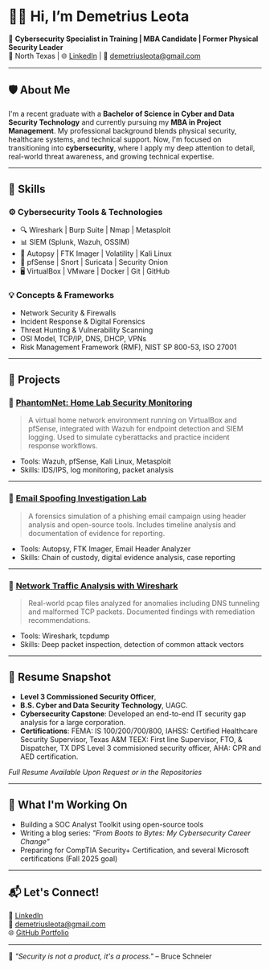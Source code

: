 # 👋🏽 Hi, I’m Demetrius Leota

🎯 **Cybersecurity Specialist in Training | MBA Candidate | Former Physical Security Leader**  
📍 North Texas | 🌐 [LinkedIn](https://www.linkedin.com/in/demetriusleota) | 📧 demetriusleota@gmail.com

---

## 🛡️ About Me

I'm a recent graduate with a **Bachelor of Science in Cyber and Data Security Technology** and currently pursuing my **MBA in Project Management**. My professional background blends physical security, healthcare systems, and technical support. Now, I'm focused on transitioning into **cybersecurity**, where I apply my deep attention to detail, real-world threat awareness, and growing technical expertise.

---

## 🧠 Skills

### ⚙️ Cybersecurity Tools & Technologies

- 🔍 Wireshark | Burp Suite | Nmap | Metasploit
- 📊 SIEM (Splunk, Wazuh, OSSIM)
- 🧰 Autopsy | FTK Imager | Volatility | Kali Linux
- 🔐 pfSense | Snort | Suricata | Security Onion
- 🖥️ VirtualBox | VMware | Docker | Git | GitHub

### 💡 Concepts & Frameworks

- Network Security & Firewalls  
- Incident Response & Digital Forensics  
- Threat Hunting & Vulnerability Scanning  
- OSI Model, TCP/IP, DNS, DHCP, VPNs  
- Risk Management Framework (RMF), NIST SP 800-53, ISO 27001  

---

## 📁 Projects

### 🔐 [PhantomNet: Home Lab Security Monitoring](https://github.com/demetriusleota/phantomnet)
> A virtual home network environment running on VirtualBox and pfSense, integrated with Wazuh for endpoint detection and SIEM logging. Used to simulate cyberattacks and practice incident response workflows.

- Tools: Wazuh, pfSense, Kali Linux, Metasploit
- Skills: IDS/IPS, log monitoring, packet analysis

---

### 🧪 [Email Spoofing Investigation Lab](https://github.com/demetriusleota/email-spoofing-lab)
> A forensics simulation of a phishing email campaign using header analysis and open-source tools. Includes timeline analysis and documentation of evidence for reporting.

- Tools: Autopsy, FTK Imager, Email Header Analyzer
- Skills: Chain of custody, digital evidence analysis, case reporting

---

### 🔎 [Network Traffic Analysis with Wireshark](https://github.com/demetriusleota/wireshark-analysis)
> Real-world pcap files analyzed for anomalies including DNS tunneling and malformed TCP packets. Documented findings with remediation recommendations.

- Tools: Wireshark, tcpdump
- Skills: Deep packet inspection, detection of common attack vectors

---

## 📄 Resume Snapshot

- **Level 3 Commissioned Security Officer**,
- **B.S. Cyber and Data Security Technology**, UAGC.
- **Cybersecurity Capstone**: Developed an end-to-end IT security gap analysis for a large corporation.
- **Certifications**: FEMA: IS 100/200/700/800, IAHSS: Certified Healthcare Security Supervisor, Texas A&M TEEX: First line Supervisor, FTO, & Dispatcher, TX DPS Level 3 commisioned security officer, AHA: CPR and AED certification.

*Full Resume Available Upon Request or in the Repositories*

---

## 🚧 What I'm Working On

- Building a SOC Analyst Toolkit using open-source tools  
- Writing a blog series: _"From Boots to Bytes: My Cybersecurity Career Change"_  
- Preparing for CompTIA Security+ Certification, and several Microsoft certifications (Fall 2025 goal)

---

## 📬 Let's Connect!

💼 [LinkedIn](https://www.linkedin.com/in/demetriusleota)  
📧 demetriusleota@gmail.com  
🌐 [GitHub Portfolio](https://github.com/dleota)  

---

🧠 _"Security is not a product, it's a process."_ – Bruce Schneier

